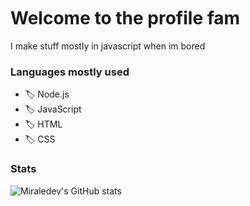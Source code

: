 <img src="https://media.discordapp.net/attachments/770436802208858112/801602144913457172/XD.gif" width="1000" height="3">

# Welcome to the profile fam

I make stuff mostly in javascript when im bored

### Languages mostly used

- 🏷️ Node.js
- 🏷️ JavaScript
- 🏷️ HTML
- 🏷️ CSS

### Stats

![Miraledev's GitHub stats](https://github-readme-stats.vercel.app/api?username=miraledev&show_icons=true&theme=radical)

<img src="https://media.discordapp.net/attachments/770436802208858112/801602144913457172/XD.gif" width="1000" height="3">
